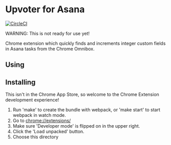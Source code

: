 # Upvoter for Asana

[![CircleCI](https://circleci.com/gh/apiology/upvoter_for_asana.svg?style=svg)](https://circleci.com/gh/apiology/upvoter_for_asana)

WARNING: This is not ready for use yet!

Chrome extension which quickly finds and increments integer custom fields in Asana tasks from the Chrome Omnibox.

## Using

## Installing

This isn't in the Chrome App Store, so welcome to the Chrome Extension
development experience!

1. Run 'make' to create the bundle with webpack, or 'make start' to
   start webpack in watch mode.
2. Go to [chrome://extensions/](chrome://extensions/)
3. Make sure 'Developer mode' is flipped on in the upper right.
4. Click the 'Load unpacked' button.
5. Choose this directory
